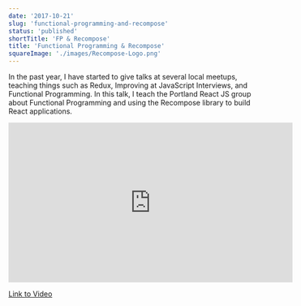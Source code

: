 ```yaml
---
date: '2017-10-21'
slug: 'functional-programming-and-recompose'
status: 'published'
shortTitle: 'FP & Recompose'
title: 'Functional Programming & Recompose'
squareImage: './images/Recompose-Logo.png'
---
```


In the past year, I have started to give talks at several local meetups, teaching things such as Redux, Improving at JavaScript Interviews, and Functional Programming. In this talk, I teach the Portland React JS group about Functional Programming and using the Recompose library to build React applications.

<iframe width="560" height="315" src="https://www.youtube.com/embed/5WVISR-8BG4" frameborder="0" allowfullscreen></iframe>

[Link to Video](https://www.youtube.com/watch?v=5WVISR-8BG4)
